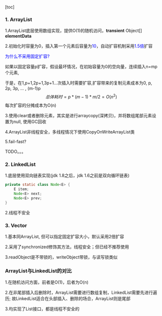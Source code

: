 [toc]

### 1. ArrayList

1.ArrayList底层使用数组实现，提供O(1)的随机访问，**transient** Object[] **elementData**

2.初始化时容量为0，插入第一个元素后容量为<font color=blue>10</font>，自动扩容机制采用<font color=blue>1.5倍</font>扩容

<font color=blue>为什么不采用固定扩容?</font>

如果以固定容量p扩容，假设最坏情况，在初始容量为0的空向量，连续插入n=mp个元素,

于是，在1,p+1,2p+1,3p+1...次插入时需要扩容,扩容带来的复制元素成本为0, p, 2p, 3p, ... , (m-1)p
$$
总体耗时 = p*(m-1)*m/2 = O(n^2)
$$
每次扩容的分摊成本为O(n)

3.使用clear或者删除元素，其实是进行arraycopy(深拷贝)，并将数组尾部元素设置为null, 使用GC回收

4.ArrayList非线程安全，多线程情况下使用CopyOnWriteArrayList类

5.fail-fast?

TODO。。。



### 2. LinkedList

1.底层使用双向链表实现(jdk 1.8之后，jdk 1.6之前是双向循环链表)

```java
private static class Node<E> {
    E item;
    Node<E> next;
    Node<E> prev;
}
```

2.线程不安全



### 3. Vector

1.基本同ArrayList, 但可以指定固定扩容大小，默认采用2倍扩容

2.采用了synchronized修饰其方法，线程安全；但已经不推荐使用

3.readObject是不带锁的，writeObject带锁，与读写锁类似



### ArrayList与LinkedList的对比

1.在随机访问方面，前者是O(1)，后者为O(n)

2.在非尾部插入后删除时，ArrayList需要进行数组复制，LinkedList需要先进行遍历; 故LinkedList适合在头部插入、删除的场合，ArrayList则是尾部

3.均实现了List接口，都是线程不安全的



